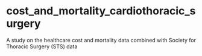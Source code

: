 # cost_and_mortality_cardiothoracic_surgery
A study on the healthcare cost and mortality data combined with Society for Thoracic Surgery (STS) data
